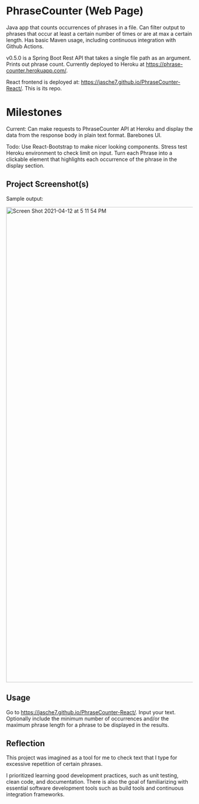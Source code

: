 # PhraseCounter (Web Page)
Java app that counts occurrences of phrases in a file.
Can filter output to phrases that occur at least a certain number of times or are at max a certain length.
Has basic Maven usage, including continuous integration with Github Actions.

v0.5.0 is a Spring Boot Rest API that takes a single file path as an argument. Prints out phrase count.
Currently deployed to Heroku at https://phrase-counter.herokuapp.com/. 

React frontend is deployed at: https://jasche7.github.io/PhraseCounter-React/.
This is its repo.

# Milestones
Current:
Can make requests to PhraseCounter API at Heroku and display the data from the response body in plain text format.
Barebones UI.

Todo:
Use React-Bootstrap to make nicer looking components.
Stress test Heroku environment to check limit on input.
Turn each Phrase into a clickable element that highlights each occurrence of the phrase in the display section.

## Project Screenshot(s)
Sample output:

<img width="1280" alt="Screen Shot 2021-04-12 at 5 11 54 PM" src="https://user-images.githubusercontent.com/25709225/114478074-53f54900-9bb2-11eb-85f4-86e11e666def.png">


## Usage
Go to https://jasche7.github.io/PhraseCounter-React/. Input your text. Optionally include the minimum number of occurrences and/or the maximum phrase length for a phrase to be displayed in the results.


## Reflection
This project was imagined as a tool for me to check text that I type for excessive repetition of certain phrases.

I prioritized learning good development practices, such as unit testing, clean code, and documentation. There is also the 
goal of familiarizing with essential software development tools such as build tools and continuous integration frameworks.
